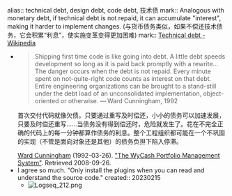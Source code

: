 alias:: technical debt, design debt, code debt, 技术债
mark:: Analogous with monetary debt, if technical debt is not repaid, it can accumulate "interest", making it harder to implement changes. (与货币债务类似，如果不偿还技术债务，它会积累“利息”，使实施变革变得更加困难)
mark:: [Technical debt - Wikipedia](https://en.wikipedia.org/wiki/Technical_debt)
  - > Shipping first time code is like going into debt. A little debt speeds development so long as it is paid back promptly with a rewrite... The danger occurs when the debt is not repaid. Every minute spent on not-quite-right code counts as interest on that debt. Entire engineering organizations can be brought to a stand-still under the debt load of an unconsolidated implementation, object-oriented or otherwise.
    — Ward Cunningham, 1992
    >
    首次交付代码就像欠债。只要通过重写及时偿还，小小的债务可以加速发展，只要及时偿还重写......当债务没有得到偿还时，危险就发生了。花在不完全正确的代码上的每一分钟都算作债务的利息。整个工程组织都可能在一个不巩固的实现（不管是面向对象还是其他）的债务负担下陷入停滞。
    >
    [Ward Cunningham](https://en.wikipedia.org/wiki/Ward_Cunningham) (1992-03-26). ["The WyCash Portfolio Management System"](http://c2.com/doc/oopsla92.html). Retrieved 2008-09-26.
  - I agree so much. "Only install the plugins when you can read and understand the source code."
    created:: 20230215
    - ![Logseq_212.png](../assets/Logseq_212_1676439263372_0.png)